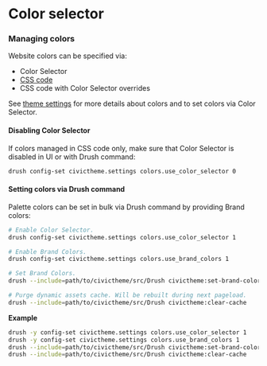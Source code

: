 # Color selector

### Managing colors

Website colors can be specified via:

* Color Selector
* [CSS code](https://github.com/civictheme/monorepo-drupal/blob/develop/web/themes/contrib/civictheme/civictheme_starter_kit/components/variables.base.scss#L42)
* CSS code with Color Selector overrides

See [theme settings](../../content-authoring/site-wide-configuration/theme-settings/) for more details about colors and to set colors via Color Selector.

#### Disabling Color Selector

If colors managed in CSS code only, make sure that Color Selector is disabled in UI or with Drush command:

```sh
drush config-set civictheme.settings colors.use_color_selector 0
```

#### Setting colors via Drush command

Palette colors can be set in bulk via Drush command by providing Brand colors:

```sh
# Enable Color Selector.
drush config-set civictheme.settings colors.use_color_selector 1

# Enable Brand Colors.
drush config-set civictheme.settings colors.use_brand_colors 1

# Set Brand Colors.
drush --include=path/to/civictheme/src/Drush civictheme:set-brand-colors light_brand1 light_brand2 light_brand3 dark_brand1 dark_brand2 dark_brand3

# Purge dynamic assets cache. Will be rebuilt during next pageload.
drush --include=path/to/civictheme/src/Drush civictheme:clear-cache
```

**Example**

```sh
drush -y config-set civictheme.settings colors.use_color_selector 1
drush -y config-set civictheme.settings colors.use_brand_colors 1
drush --include=path/to/civictheme/src/Drush civictheme:set-brand-colors "#00698f" "#e6e9eb" "#121313" "#61daff" "#003a4f" "#00698f"
drush --include=path/to/civictheme/src/Drush civictheme:clear-cache
```
